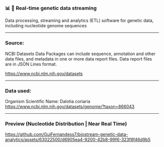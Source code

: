 ### 📊 🧬 Real-time genetic data streaming

Data processing, streaming and analytics (ETL) software for genetic data, including nucleotide genome sequences

---

### Source:

NCBI Datasets Data Packages can include sequence, annotation and other data files, and metadata in one or more data report files.
Data report files are in JSON Lines format.

https://www.ncbi.nlm.nih.gov/datasets

---

### Data used:

Organism Scientific Name: Dalotia coriaria
https://www.ncbi.nlm.nih.gov/datasets/genome/?taxon=866043

---

### Preview (Nucleotide Distribution | Near Real Time)

https://github.com/GuiFernandess7/biostream-genetic-data-analytics/assets/63022500/d6905ea4-9200-42b8-99f6-323f8f46d9b5


